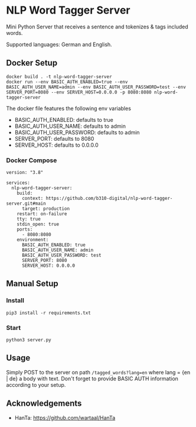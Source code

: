# NLP Word Tagger Server
Mini Python Server that receives a sentence and tokenizes &amp; tags included words.

Supported languages: German and English.

## Docker Setup

```
docker build . -t nlp-word-tagger-server
docker run --env BASIC_AUTH_ENABLED=true --env BASIC_AUTH_USER_NAME=admin --env BASIC_AUTH_USER_PASSWORD=test --env SERVER_PORT=8080 --env SERVER_HOST=0.0.0.0 -p 8080:8080 nlp-word-tagger-server 
```

The docker file features the following env variables

- BASIC_AUTH_ENABLED: defaults to true
- BASIC_AUTH_USER_NAME: defaults to admin
- BASIC_AUTH_USER_PASSWORD: defaults to admin
- SERVER_PORT: defaults to 8080
- SERVER_HOST: defaults to 0.0.0.0

### Docker Compose

```
version: "3.8"

services:
  nlp-word-tagger-server:
    build:
      context: https://github.com/b310-digital/nlp-word-tagger-server.git#main
      target: production
    restart: on-failure
    tty: true
    stdin_open: true
    ports:
      - 8080:8080
    environment:
      BASIC_AUTH_ENABLED: true
      BASIC_AUTH_USER_NAME: admin
      BASIC_AUTH_USER_PASSWORD: test
      SERVER_PORT: 8080
      SERVER_HOST: 0.0.0.0
```

## Manual Setup

### Install

`pip3 install -r requirements.txt`

### Start

`python3 server.py`

## Usage

Simply POST to the server on path `/tagged_words?lang=en` where lang = {en | de} a body with text. Don't forget to provide BASIC AUTH information according to your setup.

## Acknowledgements

- HanTa: https://github.com/wartaal/HanTa